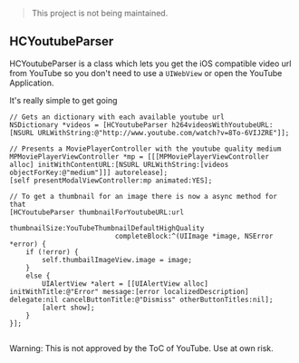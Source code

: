 > This project is not being maintained. 

## HCYoutubeParser

HCYoutubeParser is a class which lets you get the iOS compatible video url from YouTube so you don't need to use a `UIWebView` or open the YouTube Application.


It's really simple to get going

```obj-c	
// Gets an dictionary with each available youtube url
NSDictionary *videos = [HCYoutubeParser h264videosWithYoutubeURL:[NSURL URLWithString:@"http://www.youtube.com/watch?v=8To-6VIJZRE"]];

// Presents a MoviePlayerController with the youtube quality medium
MPMoviePlayerViewController *mp = [[[MPMoviePlayerViewController alloc] initWithContentURL:[NSURL URLWithString:[videos objectForKey:@"medium"]]] autorelease];
[self presentModalViewController:mp animated:YES];

// To get a thumbnail for an image there is now a async method for that
[HCYoutubeParser thumbnailForYoutubeURL:url
                          thumbnailSize:YouTubeThumbnailDefaultHighQuality
                          completeBlock:^(UIImage *image, NSError *error) {
    if (!error) {
        self.thumbailImageView.image = image;
    }
    else {
        UIAlertView *alert = [[UIAlertView alloc] initWithTitle:@"Error" message:[error localizedDescription] delegate:nil cancelButtonTitle:@"Dismiss" otherButtonTitles:nil];
        [alert show];
    }
}];


```

Warning: This is not approved by the ToC of YouTube. Use at own risk.
